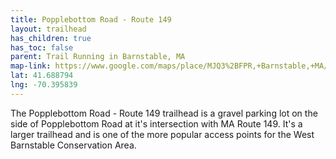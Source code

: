 ```yaml
---
title: Popplebottom Road - Route 149
layout: trailhead
has_children: true
has_toc: false
parent: Trail Running in Barnstable, MA
map-link: https://www.google.com/maps/place/MJQ3%2BFPR,+Barnstable,+MA/
lat: 41.688794
lng: -70.395839
---
```

The Popplebottom Road - Route 149 trailhead is a gravel parking lot on the side of Popplebottom Road at it's intersection with MA Route 149. It's a larger trailhead and is one of the more popular access points for the West Barnstable Conservation Area.